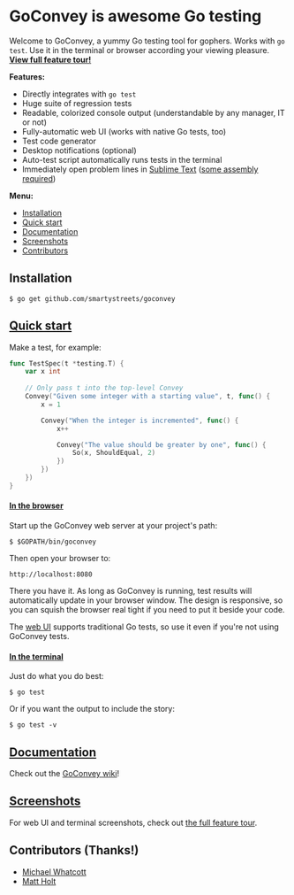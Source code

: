 GoConvey is awesome Go testing
==============================

Welcome to GoConvey, a yummy Go testing tool for gophers. Works with `go test`. Use it in the terminal or browser according your viewing pleasure. **[View full feature tour!](http://smartystreets.github.io/goconvey)**

**Features:**

- Directly integrates with `go test`
- Huge suite of regression tests
- Readable, colorized console output (understandable by any manager, IT or not)
- Fully-automatic web UI (works with native Go tests, too)
- Test code generator
- Desktop notifications (optional)
- Auto-test script automatically runs tests in the terminal
- Immediately open problem lines in [Sublime Text](http://www.sublimetext.com) ([some assembly required](https://github.com/asuth/subl-handler))

**Menu:**

- [Installation](#installation)
- [Quick start](#quick-start)
- [Documentation](#documentation)
- [Screenshots](#screenshots)
- [Contributors](#contributors-thanks)




Installation
------------

	$ go get github.com/smartystreets/goconvey





[Quick start](https://github.com/smartystreets/goconvey/wiki#get-going-in-25-seconds)
-----------

Make a test, for example:

```go
func TestSpec(t *testing.T) {
	var x int
	
	// Only pass t into the top-level Convey
	Convey("Given some integer with a starting value", t, func() {
		x = 1

		Convey("When the integer is incremented", func() {
			x++

			Convey("The value should be greater by one", func() {
				So(x, ShouldEqual, 2)
			})
		})
	})
}
```


#### [In the browser](https://github.com/smartystreets/goconvey/wiki/Web-UI)

Start up the GoConvey web server at your project's path:

	$ $GOPATH/bin/goconvey

Then open your browser to:

	http://localhost:8080

There you have it. As long as GoConvey is running, test results will automatically update in your browser window. The design is responsive, so you can squish the browser real tight if you need to put it beside your code.

The [web UI](https://github.com/smartystreets/goconvey/wiki/Web-UI) supports traditional Go tests, so use it even if you're not using GoConvey tests.



#### [In the terminal](https://github.com/smartystreets/goconvey/wiki/Execution)

Just do what you do best:

    $ go test

Or if you want the output to include the story:

    $ go test -v





[Documentation](https://github.com/smartystreets/goconvey/wiki)
-----------

Check out the [GoConvey wiki](https://github.com/smartystreets/goconvey/wiki)!





[Screenshots](http://smartystreets.github.io/goconvey)
-----------

For web UI and terminal screenshots, check out [the full feature tour](http://smartystreets.github.io/goconvey).






Contributors (Thanks!)
----------------------

 - [Michael Whatcott](https://github.com/mdwhatcott)
 - [Matt Holt](https://github.com/mholt)
